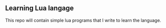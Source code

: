 ## Learning Lua langage
This repo will contain simple lua programs that I write to learn the language.
